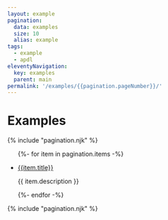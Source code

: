 ```yaml
---
layout: example
pagination:
  data: examples
  size: 10
  alias: example
tags:
  - example
  - apdl
eleventyNavigation:
  key: examples
  parent: main
permalink: '/examples/{{pagination.pageNumber}}/'
---
```


<h1 class="mb-3 text-center">Examples</h1>

{% include "pagination.njk" %}

<ul class="list-group">

{%- for item in pagination.items -%}

<li class="list-group-item">

<a href="{{ item.url | url }}" target="_blank"> {{item.title}}</a>

{{ item.description }}

</li>
{%- endfor -%}
</ul>
{% include "pagination.njk" %}
